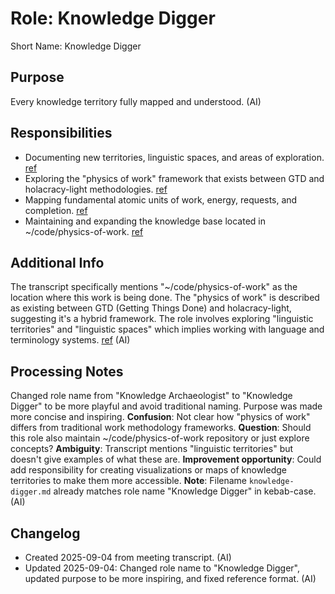 # Role: Knowledge Digger

Short Name: Knowledge Digger

## Purpose

Every knowledge territory fully mapped and understood. (AI)

## Responsibilities

- Documenting new territories, linguistic spaces, and areas of exploration. [ref](meetings/2025-09-03-initial-setup.md:37-40)
- Exploring the "physics of work" framework that exists between GTD and holacracy-light methodologies. [ref](meetings/2025-09-03-initial-setup.md:37-40)
- Mapping fundamental atomic units of work, energy, requests, and completion. [ref](meetings/2025-09-03-initial-setup.md:44-47)
- Maintaining and expanding the knowledge base located in ~/code/physics-of-work. [ref](meetings/2025-09-03-initial-setup.md:37-40)

## Additional Info

The transcript specifically mentions "~/code/physics-of-work" as the location where this work is being done. The "physics of work" is described as existing between GTD (Getting Things Done) and holacracy-light, suggesting it's a hybrid framework. The role involves exploring "linguistic territories" and "linguistic spaces" which implies working with language and terminology systems. [ref](meetings/2025-09-03-initial-setup.md:37-40) (AI)

## Processing Notes

Changed role name from "Knowledge Archaeologist" to "Knowledge Digger" to be more playful and avoid traditional naming. Purpose was made more concise and inspiring. **Confusion**: Not clear how "physics of work" differs from traditional work methodology frameworks. **Question**: Should this role also maintain ~/code/physics-of-work repository or just explore concepts? **Ambiguity**: Transcript mentions "linguistic territories" but doesn't give examples of what these are. **Improvement opportunity**: Could add responsibility for creating visualizations or maps of knowledge territories to make them more accessible. **Note**: Filename `knowledge-digger.md` already matches role name "Knowledge Digger" in kebab-case. (AI)

## Changelog

- Created 2025-09-04 from meeting transcript. (AI)
- Updated 2025-09-04: Changed role name to "Knowledge Digger", updated purpose to be more inspiring, and fixed reference format. (AI)
